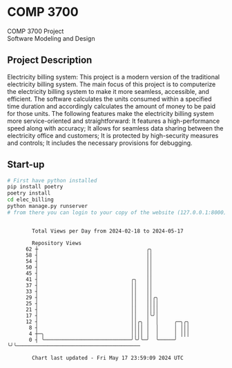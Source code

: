 # COMP 3700
COMP 3700 Project  
Software Modeling and Design
## Project Description
Electricity billing system: This project is a modern version of the traditional electricity billing system. The main focus of this project is to computerize the electricity billing system to make it more seamless, accessible, and efficient. The software calculates the units consumed within a specified time duration and accordingly calculates the amount of money to be paid for those units. The following features make the electricity billing system more service-oriented and straightforward: It features a high-performance speed along with accuracy; It allows for seamless data sharing between the electricity office and customers; It is protected by high-security measures and controls; It includes the necessary provisions for debugging.

## Start-up
```bash
# First have python installed
pip install poetry
poetry install
cd elec_billing
python manage.py runserver
# from there you can login to your copy of the website (127.0.0.1:8000), default creds are admin/admin
```

```

        Total Views per Day from 2024-02-18 to 2024-05-17

        Repository Views
      62 ┼                                   ╭╮
      58 ┤                                   ││
      54 ┤                                   ││
      50 ┤                                   ││
      45 ┤                                   ││
      41 ┤                              ╭╮   ││
      37 ┤                              ││   ││
      33 ┤                              ││   ││
      29 ┤                              ││   ││╭╮
      25 ┤                              ││   ││││
      21 ┤                              ││   ││││
      17 ┤                              ││   │╰╯│
      12 ┤                              ││╭╮ │  │     ╭─╮╭╮
       8 ┤                              ││││ │  │     │ │││
       4 ┼─╮                            ││││ │  │     │ │││
       0 ┤ ╰────────────────────────────╯╰╯╰─╯  ╰─────╯ ╰╯╰────────────────────────────────────────

        Chart last updated - Fri May 17 23:59:09 2024 UTC
        
```
